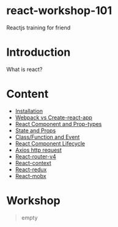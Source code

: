 # react-workshop-101
Reactjs training for friend

# Introduction
  What is react?

# Content
* [Installation](https://github.com/bukton123/react-workshop-101/blob/master/00-installation/installation.md)
* [Webpack vs Create-react-app](https://github.com/bukton123/react-workshop-101/blob/master/01-webpack-vs-create-react-app/webpack-vs-react-create-app.md)
* [React Component and Prop-types](https://github.com/bukton123/react-workshop-101/blob/master/02-react-component-and-prop-types/react-component.md)
* [State and Props](https://github.com/bukton123/react-workshop-101/blob/master/03-state-and-props/state-and-props.md)
* [Class/Function and Event](https://github.com/bukton123/react-workshop-101/blob/master/04-class-function-and-event/class-function-and-event.md)
* [React Component Lifecycle](https://github.com/bukton123/react-workshop-101/blob/master/05-react-component-liftcycle/react-component-liftcycle.md)
* [Axios http request](https://github.com/bukton123/react-workshop-101/blob/master/06-axios-http-request/axios-http-request.md)
* [React-router-v4](https://github.com/bukton123/react-workshop-101/blob/master/07-react-router-v4/react-router-v4.md)
* [React-context]()
* [React-redux]()
* [React-mobx]()
# Workshop
> empty
